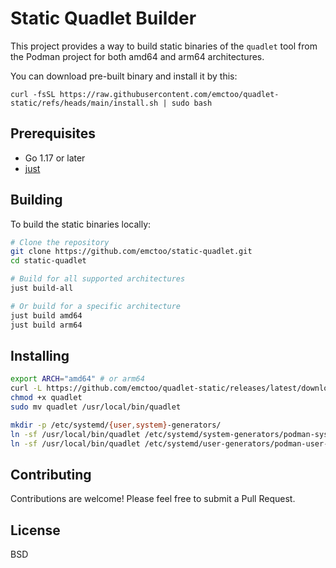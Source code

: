 # Static Quadlet Builder

This project provides a way to build static binaries of the `quadlet` tool from the Podman project for both amd64 and arm64 architectures.

You can download pre-built binary and install it by this:

```shell
curl -fsSL https://raw.githubusercontent.com/emctoo/quadlet-static/refs/heads/main/install.sh | sudo bash
```

## Prerequisites

- Go 1.17 or later
- [just](https://github.com/casey/just)

## Building

To build the static binaries locally:

```bash
# Clone the repository
git clone https://github.com/emctoo/static-quadlet.git
cd static-quadlet

# Build for all supported architectures
just build-all

# Or build for a specific architecture
just build amd64
just build arm64
```

## Installing

```bash
export ARCH="amd64" # or arm64
curl -L https://github.com/emctoo/quadlet-static/releases/latest/download/quadlet-${ARCH} -o quadlet
chmod +x quadlet
sudo mv quadlet /usr/local/bin/quadlet

mkdir -p /etc/systemd/{user,system}-generators/
ln -sf /usr/local/bin/quadlet /etc/systemd/system-generators/podman-system-generator
ln -sf /usr/local/bin/quadlet /etc/systemd/user-generators/podman-user-generator
```

## Contributing

Contributions are welcome! Please feel free to submit a Pull Request.

## License

BSD
